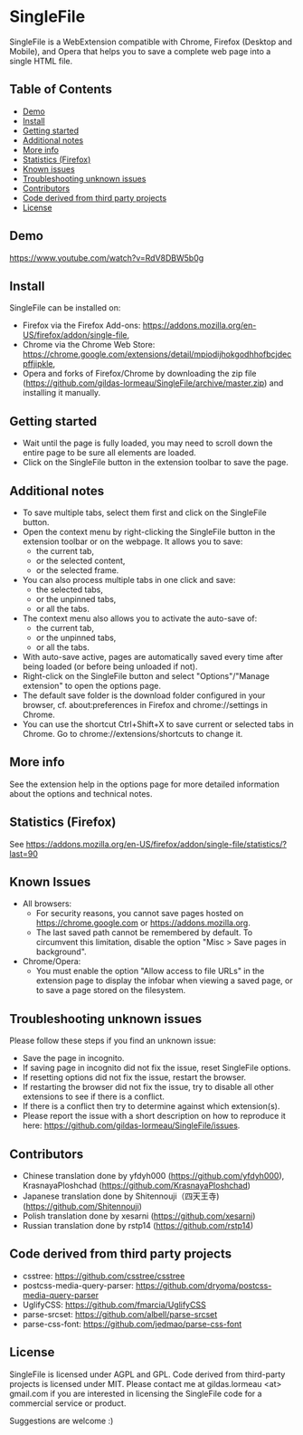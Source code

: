 # SingleFile
SingleFile is a WebExtension compatible with Chrome, Firefox (Desktop and Mobile), and Opera that helps you to save a complete web page into a single HTML file.

## Table of Contents
 - [Demo](#demo)
 - [Install](#install)
 - [Getting started](#getting-started)
 - [Additional notes](#additional-notes)
 - [More info](#more-info)
 - [Statistics (Firefox)](#statistics-firefox)
 - [Known issues](#known-issues)
 - [Troubleshooting unknown issues](#troubleshooting-unknown-issues)
 - [Contributors](#contributors)
 - [Code derived from third party projects](#code-derived-from-third-party-projects)
 - [License](#license)

## Demo
https://www.youtube.com/watch?v=RdV8DBW5b0g

## Install
SingleFile can be installed on:
 - Firefox via the Firefox Add-ons: https://addons.mozilla.org/en-US/firefox/addon/single-file,
 - Chrome via the Chrome Web Store: https://chrome.google.com/extensions/detail/mpiodijhokgodhhofbcjdecpffjipkle,
 - Opera and forks of Firefox/Chrome by downloading the zip file (https://github.com/gildas-lormeau/SingleFile/archive/master.zip) and installing it manually.

## Getting started
- Wait until the page is fully loaded, you may need to scroll down the entire page to be sure all elements are loaded.
- Click on the SingleFile button in the extension toolbar to save the page.

## Additional notes
 - To save multiple tabs, select them first and click on the SingleFile button.
 - Open the context menu by right-clicking the SingleFile button in the extension toolbar or on the webpage. It allows you to save:
   - the current tab,
   - or the selected content,
   - or the selected frame.
 - You can also process multiple tabs in one click and save:
   - the selected tabs,
   - or the unpinned tabs,
   - or all the tabs.
 - The context menu also allows you to activate the auto-save of:
   - the current tab,
   - or the unpinned tabs,
   - or all the tabs.
 - With auto-save active, pages are automatically saved every time after being loaded (or before being unloaded if not).
 - Right-click on the SingleFile button and select "Options"/"Manage extension" to open the options page.
 - The default save folder is the download folder configured in your browser, cf. about:preferences in Firefox and chrome://settings in Chrome.
 - You can use the shortcut Ctrl+Shift+X to save current or selected tabs in Chrome. Go to chrome://extensions/shortcuts to change it.

## More info
See the extension help in the options page for more detailed information about the options and technical notes.

## Statistics (Firefox)
See https://addons.mozilla.org/en-US/firefox/addon/single-file/statistics/?last=90

## Known Issues
- All browsers:
  - For security reasons, you cannot save pages hosted on https://chrome.google.com or https://addons.mozilla.org.
  - The last saved path cannot be remembered by default. To circumvent this limitation, disable the option "Misc > Save pages in background".
- Chrome/Opera:
  - You must enable the option "Allow access to file URLs" in the extension page to display the infobar when viewing a saved page, or to save a page stored on the filesystem.  

## Troubleshooting unknown issues
Please follow these steps if you find an unknown issue:
- Save the page in incognito.
- If saving page in incognito did not fix the issue, reset SingleFile options.
- If resetting options did not fix the issue, restart the browser.
- If restarting the browser did not fix the issue, try to disable all other extensions to see if there is a conflict.
- If there is a conflict then try to determine against which extension(s).
- Please report the issue with a short description on how to reproduce it here: https://github.com/gildas-lormeau/SingleFile/issues.

## Contributors
- Chinese translation done by yfdyh000 (https://github.com/yfdyh000), KrasnayaPloshchad (https://github.com/KrasnayaPloshchad)
- Japanese translation done by Shitennouji（四天王寺) (https://github.com/Shitennouji)
- Polish translation done by xesarni (https://github.com/xesarni)
- Russian translation done by rstp14 (https://github.com/rstp14)

## Code derived from third party projects
- csstree: https://github.com/csstree/csstree
- postcss-media-query-parser: https://github.com/dryoma/postcss-media-query-parser
- UglifyCSS: https://github.com/fmarcia/UglifyCSS
- parse-srcset: https://github.com/albell/parse-srcset
- parse-css-font: https://github.com/jedmao/parse-css-font

## License
SingleFile is licensed under AGPL and GPL. Code derived from third-party projects is licensed under MIT. Please contact me at gildas.lormeau &lt;at&gt; gmail.com if you are interested in licensing the SingleFile code for a commercial service or product.

Suggestions are welcome :)
